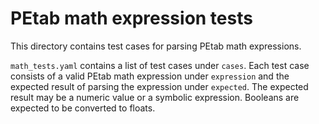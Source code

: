 # PEtab math expression tests

This directory contains test cases for parsing PEtab math expressions.

`math_tests.yaml` contains a list of test cases under `cases`. 
Each test case consists of a valid PEtab math expression under `expression` and
the expected result of parsing the expression under `expected`.
The expected result may be a numeric value or a symbolic expression.
Booleans are expected to be converted to floats.
